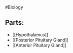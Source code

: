 #Biology
## Parts:
* [[Hypothalamus]]
* [[Posterior Pituitary Gland]]
* [[Anterior Pituitary Gland]]